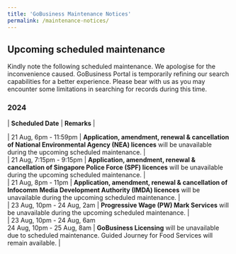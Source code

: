 ```yaml
---
title: 'GoBusiness Maintenance Notices'
permalink: /maintenance-notices/
---
```


## Upcoming scheduled maintenance

Kindly note the following scheduled maintenance. We apologise for the inconvenience caused. 
GoBusiness Portal is temporarily refining our search capabilities for a better experience. Please bear with us as you may encounter some limitations in searching for records during this time.

### 2024 

| **Scheduled Date** | **Remarks** |  

    


| 21 Aug, 6pm - 11:59pm | **Application, amendment, renewal & cancellation of National Environmental Agency (NEA) licences** will be unavailable during the upcoming scheduled maintenance. |    
| 21 Aug, 7:15pm - 9:15pm | **Application, amendment, renewal & cancellation of Singapore Police Force (SPF) licences** will be unavailable during the upcoming scheduled maintenance. |     
| 21 Aug, 8pm - 11pm | **Application, amendment, renewal & cancellation of Infocomm Media Development Authority (IMDA) licences** will be unavailable during the upcoming scheduled maintenance. |      
| 23 Aug, 10pm - 24 Aug, 2am | **Progressive Wage (PW) Mark Services** will be unavailable during the upcoming scheduled maintenance. |        
| 23 Aug, 10pm - 24 Aug, 6am<br>24 Aug, 10pm - 25 Aug, 8am | **GoBusiness Licensing** will be unavailable due to scheduled maintenance. Guided Journey for Food Services will remain available. |  




<script src="/jquery/jquery.min.js"></script> <script src="/jquery/resize-tables.js"></script>
